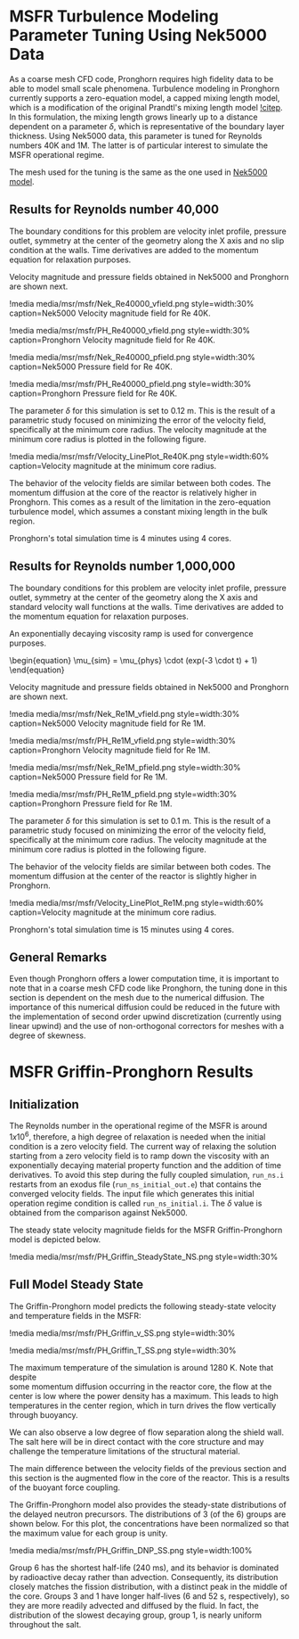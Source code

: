 # MSFR Turbulence Modeling Parameter Tuning Using Nek5000 Data

As a coarse mesh CFD code, Pronghorn requires high fidelity data to be able to
model small scale phenomena. Turbulence modeling in Pronghorn currently supports
a zero-equation model, a capped mixing length model, which is a modification of
the original Prandtl's mixing length model [!citep](escudier1966). In this
formulation, the mixing length grows linearly up to a distance dependent on
a parameter $\delta$, which is representative of the boundary layer thickness.
Using Nek5000 data, this parameter is tuned for Reynolds numbers 40K and 1M.
The latter is of particular interest to simulate the MSFR operational regime.

The mesh used for the tuning is the same as the one used in
[Nek5000 model](msfr/nek5000_cfd_model.md).

## Results for Reynolds number 40,000

The boundary conditions for this problem are velocity inlet profile, pressure
outlet, symmetry at the center of the geometry along the X axis and no slip
condition at the walls. Time derivatives are added to the momentum equation for
relaxation purposes.

Velocity magnitude and pressure fields obtained in Nek5000 and Pronghorn are
shown next.

!media media/msr/msfr/Nek_Re40000_vfield.png
    style=width:30%
    caption=Nek5000 Velocity magnitude field for Re 40K.

!media media/msr/msfr/PH_Re40000_vfield.png
    style=width:30%
    caption=Pronghorn Velocity magnitude field for Re 40K.

!media media/msr/msfr/Nek_Re40000_pfield.png
    style=width:30%
    caption=Nek5000 Pressure field for Re 40K.

!media media/msr/msfr/PH_Re40000_pfield.png
    style=width:30%
    caption=Pronghorn Pressure field for Re 40K.

The parameter $\delta$ for this simulation is set to 0.12 m. This is the result
of a parametric study focused on minimizing the error of the velocity field,
specifically at the minimum core radius. The velocity magnitude at the minimum
core radius is plotted in the following figure.

!media media/msr/msfr/Velocity_LinePlot_Re40K.png
    style=width:60%
    caption=Velocity magnitude at the minimum core radius.

The behavior of the velocity fields are similar between both codes. The
momentum diffusion at the core of the reactor is relatively higher in Pronghorn.
This comes as a result of the limitation in the zero-equation turbulence model,
which assumes a constant mixing length in the bulk region.

Pronghorn's total simulation time is 4 minutes using 4 cores.

## Results for Reynolds number 1,000,000

The boundary conditions for this problem are velocity inlet profile, pressure
outlet, symmetry at the center of the geometry along the X axis and standard
velocity wall functions at the walls. Time derivatives are added to the momentum
equation for relaxation purposes.

An exponentially decaying viscosity ramp is used for convergence purposes.

\begin{equation}
  \mu_{sim} = \mu_{phys} \cdot (exp(-3 \cdot t) + 1)
\end{equation}

Velocity magnitude and pressure fields obtained in Nek5000 and Pronghorn are
shown next.

!media media/msr/msfr/Nek_Re1M_vfield.png
    style=width:30%
    caption=Nek5000 Velocity magnitude field for Re 1M.

!media media/msr/msfr/PH_Re1M_vfield.png
    style=width:30%
    caption=Pronghorn Velocity magnitude field for Re 1M.

!media media/msr/msfr/Nek_Re1M_pfield.png
    style=width:30%
    caption=Nek5000 Pressure field for Re 1M.

!media media/msr/msfr/PH_Re1M_pfield.png
    style=width:30%
    caption=Pronghorn Pressure field for Re 1M.

The parameter $\delta$ for this simulation is set to 0.1 m. This is the result
of a parametric study focused on minimizing the error of the velocity field,
specifically at the minimum core radius. The velocity magnitude at the minimum
core radius is plotted in the following figure.

The behavior of the velocity fields are similar between both codes. The
momentum diffusion at the center of the reactor is slightly higher in Pronghorn.

!media media/msr/msfr/Velocity_LinePlot_Re1M.png
    style=width:60%
    caption=Velocity magnitude at the minimum core radius.

Pronghorn's total simulation time is 15 minutes using 4 cores.

## General Remarks

Even though Pronghorn offers a lower computation time, it is important to note
that in a coarse mesh CFD code like Pronghorn, the tuning done in this section is
dependent on the mesh due to the numerical diffusion. The importance of this
numerical diffusion could be reduced in the future with the implementation of
second order upwind discretization (currently using linear upwind) and the
use of non-orthogonal correctors for meshes with a degree of skewness.


# MSFR Griffin-Pronghorn Results

## Initialization

The Reynolds number in the operational regime of the MSFR is around $1x10^6$,
therefore, a high degree of relaxation is needed when the initial condition is
a zero velocity field. The current way of relaxing the solution starting from a
zero velocity field is to ramp down the viscosity with an exponentially decaying
material property function and the addition of time derivatives. To avoid this
step during the fully coupled simulation, `run_ns.i` restarts from an exodus
file (`run_ns_initial_out.e`) that contains the converged velocity fields. The
input file which generates this initial operation regime condition is called
`run_ns_initial.i`. The $\delta$ value is obtained from the comparison against
Nek5000.

The steady state velocity magnitude fields for the MSFR Griffin-Pronghorn model
is depicted below.

!media media/msr/msfr/PH_Griffin_SteadyState_NS.png
       style=width:30%

## Full Model Steady State

The Griffin-Pronghorn model predicts the following steady-state velocity and
temperature fields in the MSFR:

!media media/msr/msfr/PH_Griffin_v_SS.png
       style=width:30%

!media media/msr/msfr/PH_Griffin_T_SS.png
       style=width:30%

The maximum temperature of the simulation is around 1280 K. Note that despite  
some momentum diffusion occurring in the reactor core, the flow at the center is
low where the power density has a maximum. This leads to high temperatures in
the center region, which in turn drives the flow vertically through buoyancy.

We can also observe a low degree of flow separation along the shield wall. The
salt here will be in direct contact with the core structure and may challenge
the temperature limitations of the structural material.

 The main difference between the velocity fields of the previous section and
 this section is the augmented flow in the core of the reactor. This is
 a results of the buoyant force coupling.

The Griffin-Pronghorn model also provides the steady-state distributions of the
delayed neutron precursors. The distributions of 3 (of the 6) groups are shown
below. For this plot, the concentrations have been normalized so that the
maximum value for each group is unity.

!media media/msr/msfr/PH_Griffin_DNP_SS.png
       style=width:100%

Group 6 has the shortest half-life (240 ms), and its behavior is dominated by
radioactive decay rather than advection. Consequently, its distribution
closely matches the fission distribution, with a distinct peak in the middle of
the core. Groups 3 and 1 have longer half-lives (6 and 52 s, respectively), so
they are more readily advected and diffused by the fluid. In fact, the
distribution of the slowest decaying group, group 1, is nearly uniform
throughout the salt.
